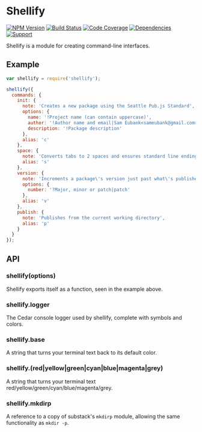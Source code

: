 # Shellify

[![NPM Version](https://badge.fury.io/js/shellify.png)](http://badge.fury.io/js/shellify)
[![Build Status](https://travis-ci.org/lighterio/shellify.png?branch=master)](https://travis-ci.org/lighterio/shellify)
[![Code Coverage](https://coveralls.io/repos/lighterio/shellify/badge.png?branch=master)](https://coveralls.io/r/lighterio/shellify)
[![Dependencies](https://david-dm.org/lighterio/shellify.png?theme=shields.io)](https://david-dm.org/lighterio/shellify)
[![Support](http://img.shields.io/gratipay/Lighter.io.png)](https://gratipay.com/Lighter.io/)

Shellify is a module for creating command-line interfaces.

## Example

```javascript
var shellify = require('shellify');

shellify({
  commands: {
    init: {
      note: 'Creates a new package using the Seattle Pub.js Standard',
      options: {
        name: '!Project name (can contain uppercase)',
        author: '!Author name and email|Sam Eubank<sameubank@gmail.com>',
        description: '!Package description'
      },
      alias: 'c'
    },
    space: {
      note: 'Converts tabs to 2 spaces and ensures standard line endings',
      alias: 's'
    },
    version: {
      note: 'Increments a package\'s version just past what\'s published',
      options: {
        number: '?Major, minor or patch|patch'
      },
      alias: 'v'
    },
    publish: {
      note: 'Publishes from the current working directory',
      alias: 'p'
    }
  }
});
```

## API

### shellify(options)

Shellify exports itself as a function, seen in the example above.

### shellify.logger

The Cedar console logger used by shellify, complete with symbols and colors.

### shellify.base

A string that turns your terminal text back to its default color.

### shellify.(red|yellow|green|cyan|blue|magenta|grey)

A string that turns your terminal text red/yellow/green/cyan/blue/magenta/grey.

### shellify.mkdirp

A reference to a copy of substack's `mkdirp` module, allowing the same
functionality as `mkdir -p`.